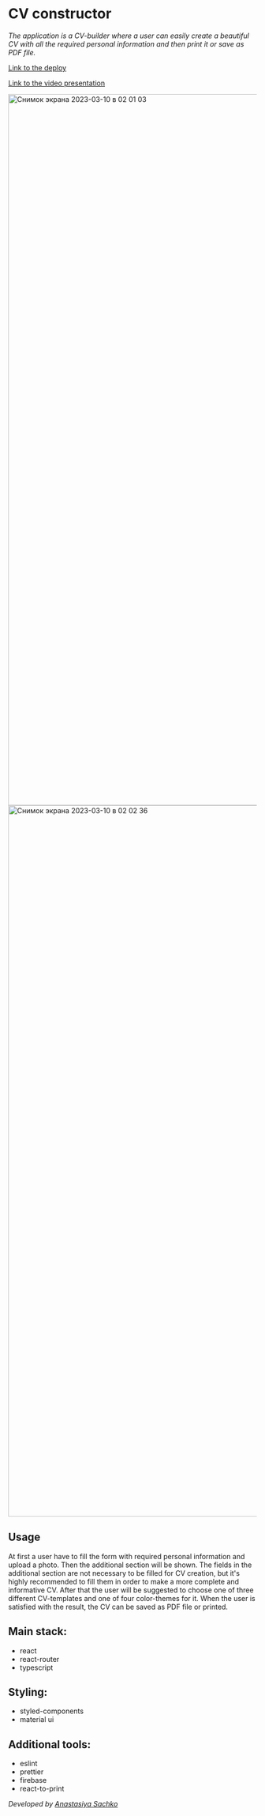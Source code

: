 # CV constructor

_The application is a CV-builder where a user can easily create a beautiful CV with all the required personal information and then print it or save as PDF file._

[Link to the deploy](https://saachko.github.io/cv-constructor/ "CV-constructor")

[Link to the video presentation](https://www.youtube.com/watch?v=iS8nKSrE0rs "CV-constructor video")

<img width="1440" alt="Снимок экрана 2023-03-10 в 02 01 03" src="https://user-images.githubusercontent.com/95384801/224180248-9cc02e30-590b-44f8-b32d-6d3fdc3ccef5.png">

<img width="1440" alt="Снимок экрана 2023-03-10 в 02 02 36" src="https://user-images.githubusercontent.com/95384801/224180270-f701a51a-1029-4434-a5ff-f0d8fe6daa9d.png">

## Usage

At first a user have to fill the form with required personal information and upload a photo. Then the additional section will be shown. The fields in the additional section are not necessary to be filled for CV creation, but it's highly recommended to fill them in order to make a more complete and informative CV. After that the user will be suggested to choose one of three different CV-templates and one of four color-themes for it. When the user is satisfied with the result, the CV can be saved as PDF file or printed.

## Main stack:

- react
- react-router
- typescript

## Styling:

- styled-components
- material ui

## Additional tools:

- eslint
- prettier
- firebase
- react-to-print

_Developed by [Anastasiya Sachko](https://github.com/saachko)_
